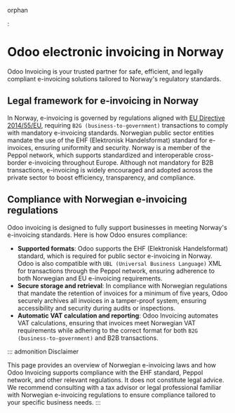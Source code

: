 orphan

:   

# Odoo electronic invoicing in Norway

Odoo Invoicing is your trusted partner for safe, efficient, and legally
compliant e-invoicing solutions tailored to Norway\'s regulatory
standards.

## Legal framework for e-invoicing in Norway

In Norway, e-invoicing is governed by regulations aligned with [EU
Directive
2014/55/EU](https://eur-lex.europa.eu/legal-content/EN/TXT/?uri=CELEX%3A32014L0055),
requiring `B2G (business-to-government)`
transactions to comply with mandatory e-invoicing standards. Norwegian
public sector entities mandate the use of the EHF (Elektronisk
Handelsformat) standard for e-invoices, ensuring uniformity and
security. Norway is a member of the Peppol network, which supports
standardized and interoperable cross-border e-invoicing throughout
Europe. Although not mandatory for B2B transactions, e-invoicing is
widely encouraged and adopted across the private sector to boost
efficiency, transparency, and compliance.

## Compliance with Norwegian e-invoicing regulations

Odoo invoicing is designed to fully support businesses in meeting
Norway\'s e-invoicing standards. Here is how Odoo ensures compliance:

- **Supported formats**: Odoo supports the EHF (Elektronisk
  Handelsformat) standard, which is required for public sector
  e-invoicing in Norway. Odoo is also compatible with `UBL
  (Universal Business Language)` XML for
  transactions through the Peppol network, ensuring adherence to both
  Norwegian and EU e-invoicing requirements.
- **Secure storage and retrieval**: In compliance with Norwegian
  regulations that mandate the retention of invoices for a minimum of
  five years, Odoo securely archives all invoices in a tamper-proof
  system, ensuring accessibility and security during audits or
  inspections.
- **Automatic VAT calculation and reporting**: Odoo Invoicing automates
  VAT calculations, ensuring that invoices meet Norwegian VAT
  requirements while adhering to the correct format for both
  `B2G (business-to-government)` and B2B
  transactions.

::: admonition
Disclaimer

This page provides an overview of Norwegian e-invoicing laws and how
Odoo Invoicing supports compliance with the EHF standard, Peppol
network, and other relevant regulations. It does not constitute legal
advice. We recommend consulting with a tax advisor or legal professional
familiar with Norwegian e-invoicing regulations to ensure compliance
tailored to your specific business needs.
:::
